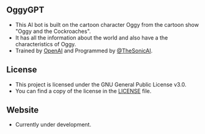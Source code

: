 ## OggyGPT
- This AI bot is built on the cartoon character Oggy from the cartoon show "Oggy and the Cockroaches".
- It has all the information about the world and also have a the characteristics of Oggy.
- Trained by [OpenAI](https://openai.com) and Programmed by [@TheSonicAI](https://github.com/thesonicai).

## License
- This project is licensed under the GNU General Public License v3.0. 
- You can find a copy of the license in the [LICENSE](https://github.com/TheSonicAI/OggyGPT/blob/main/LICENSE) file.

## Website
- Currently under development.
